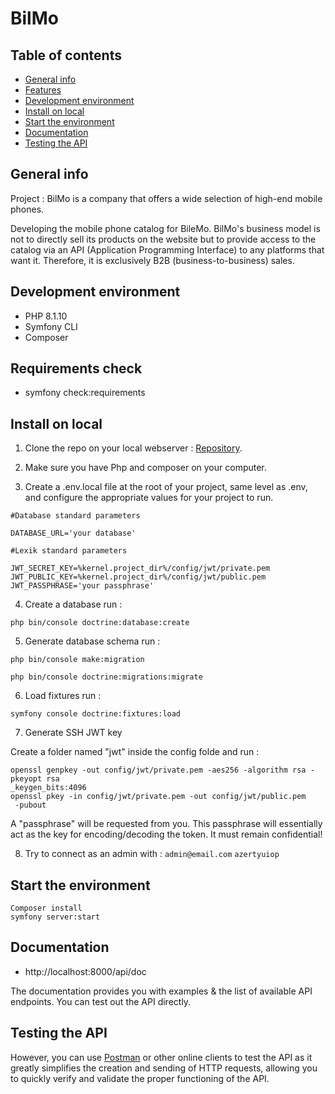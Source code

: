 ﻿# BilMo

## Table of contents

*  [General info](#general-info)
*  [Features](#features)
*  [Development environment](#development-environment)
*  [Install on local](#install-on-local)
*  [Start the environment](#start-the-environment)
*  [Documentation](#documentation)
*  [Testing the API](#testing-the-api)

## General info

Project : BilMo is a company that offers a wide selection of high-end mobile phones.

Developing the mobile phone catalog for BileMo. BilMo's business model is not to directly sell its products on the website but to provide access to the catalog via an API (Application Programming Interface) to any platforms that want it. Therefore, it is exclusively B2B (business-to-business) sales.

## Development environment

* PHP 8.1.10
* Symfony CLI
* Composer

## Requirements check

* symfony check:requirements

## Install on local

1. Clone the repo on your local webserver : [Repository](https://github.com/mataxelle/BilMo.git).

2. Make sure you have Php and composer on your computer.

3. Create a .env.local file at the root of your project, same level as .env, and configure the appropriate values for your project to run.

```
#Database standard parameters

DATABASE_URL='your database'

#Lexik standard parameters

JWT_SECRET_KEY=%kernel.project_dir%/config/jwt/private.pem
JWT_PUBLIC_KEY=%kernel.project_dir%/config/jwt/public.pem
JWT_PASSPHRASE='your passphrase'
```
4. Create a database run :

```
php bin/console doctrine:database:create
```
5. Generate database schema run :

```
php bin/console make:migration

php bin/console doctrine:migrations:migrate
```
6. Load fixtures run :

```
symfony console doctrine:fixtures:load
```
7. Generate SSH JWT key

Create a folder named "jwt" inside the config folde and run :

```
openssl genpkey -out config/jwt/private.pem -aes256 -algorithm rsa -pkeyopt rsa
_keygen_bits:4096
openssl pkey -in config/jwt/private.pem -out config/jwt/public.pem
 -pubout
```
A "passphrase" will be requested from you. This passphrase will essentially act as the key for encoding/decoding the token. It must remain confidential!

8. Try to connect as an admin with : `admin@email.com` `azertyuiop`


## Start the environment

```
Composer install
symfony server:start
```

## Documentation

* http://localhost:8000/api/doc

The documentation provides you with examples & the list of available API endpoints.
You can test out the API directly.

## Testing the API

However, you can use [Postman](https://www.postman.com/) or other online clients to test the API as it greatly simplifies the creation and sending of HTTP requests, allowing you to quickly verify and validate the proper functioning of the API.
